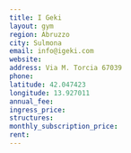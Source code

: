 ```yaml
---
title: I Geki
layout: gym
region: Abruzzo
city: Sulmona
email: info@igeki.com
website: 
address: Via M. Torcia 67039
phone: 
latitude: 42.047423
longitude: 13.927011
annual_fee: 
ingress_price: 
structures: 
monthly_subscription_price: 
rent: 
---
```


